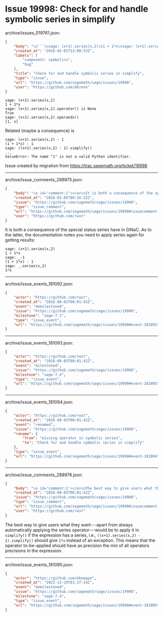 # Issue 19998: Check for and handle symbolic series in simplify

archive/issues_019761.json:
```json
{
    "body": "\n```\nsage: (x+1).series(x,2)\n1 + 1*x\nsage: (x+1).series(x,2).operator() is None\nTrue\nsage: (x+1).series(x,2).operands()\n[1, x]\n```\nRelated (maybe a consequence) is \n\n```\nsage: (x+1).series(x,2) - 1\n(1 + 1*x) - 1\nsage: ((x+1).series(x,2) - 1).simplify()\n...\nValueError: The name \"1\" is not a valid Python identifier.\n```\n\n\nIssue created by migration from https://trac.sagemath.org/ticket/19998\n\n",
    "created_at": "2016-02-01T12:00:53Z",
    "labels": [
        "component: symbolics",
        "bug"
    ],
    "title": "Check for and handle symbolic series in simplify",
    "type": "issue",
    "url": "https://github.com/sagemath/sage/issues/19998",
    "user": "https://github.com/dkrenn"
}
```

```
sage: (x+1).series(x,2)
1 + 1*x
sage: (x+1).series(x,2).operator() is None
True
sage: (x+1).series(x,2).operands()
[1, x]
```
Related (maybe a consequence) is 

```
sage: (x+1).series(x,2) - 1
(1 + 1*x) - 1
sage: ((x+1).series(x,2) - 1).simplify()
...
ValueError: The name "1" is not a valid Python identifier.
```


Issue created by migration from https://trac.sagemath.org/ticket/19998





---

archive/issue_comments_288975.json:
```json
{
    "body": "<a id='comment:1'></a>\nIt is both a consequence of the special status series have in GiNaC. As to the latter, the documentation notes you need to apply series again for getting results:\n\n```\nsage: (x+1).series(x,2)\n1 + 1*x\nsage: _-1\n(1 + 1*x) - 1\nsage: _.series(x,2)\n1*x\n```",
    "created_at": "2016-02-05T09:16:32Z",
    "issue": "https://github.com/sagemath/sage/issues/19998",
    "type": "issue_comment",
    "url": "https://github.com/sagemath/sage/issues/19998#issuecomment-288975",
    "user": "https://github.com/rwst"
}
```

<a id='comment:1'></a>
It is both a consequence of the special status series have in GiNaC. As to the latter, the documentation notes you need to apply series again for getting results:

```
sage: (x+1).series(x,2)
1 + 1*x
sage: _-1
(1 + 1*x) - 1
sage: _.series(x,2)
1*x
```



---

archive/issue_events_181092.json:
```json
{
    "actor": "https://github.com/rwst",
    "created_at": "2016-08-03T08:01:42Z",
    "event": "demilestoned",
    "issue": "https://github.com/sagemath/sage/issues/19998",
    "milestone": "sage-7.1",
    "type": "issue_event",
    "url": "https://github.com/sagemath/sage/issues/19998#event-181092"
}
```



---

archive/issue_events_181093.json:
```json
{
    "actor": "https://github.com/rwst",
    "created_at": "2016-08-03T08:01:42Z",
    "event": "milestoned",
    "issue": "https://github.com/sagemath/sage/issues/19998",
    "milestone": "sage-7.4",
    "type": "issue_event",
    "url": "https://github.com/sagemath/sage/issues/19998#event-181093"
}
```



---

archive/issue_events_181094.json:
```json
{
    "actor": "https://github.com/rwst",
    "created_at": "2016-08-03T08:01:42Z",
    "event": "renamed",
    "issue": "https://github.com/sagemath/sage/issues/19998",
    "rename": {
        "from": "missing operator in symbolic series",
        "to": "Check for and handle symbolic series in simplify"
    },
    "type": "issue_event",
    "url": "https://github.com/sagemath/sage/issues/19998#event-181094"
}
```



---

archive/issue_comments_288976.json:
```json
{
    "body": "<a id='comment:2'></a>\nThe best way to give users what they want---apart from always automatically applying the series operator---would be to apply it in `simplify()` if the expression has a series, i.e., `((x+1).series(x,2) - 1).simplify()` should give `1*x` instead of an exception. This means that the operator to-be-applied should have as precision the min of all operators precisions in the expression.",
    "created_at": "2016-08-03T08:01:42Z",
    "issue": "https://github.com/sagemath/sage/issues/19998",
    "type": "issue_comment",
    "url": "https://github.com/sagemath/sage/issues/19998#issuecomment-288976",
    "user": "https://github.com/rwst"
}
```

<a id='comment:2'></a>
The best way to give users what they want---apart from always automatically applying the series operator---would be to apply it in `simplify()` if the expression has a series, i.e., `((x+1).series(x,2) - 1).simplify()` should give `1*x` instead of an exception. This means that the operator to-be-applied should have as precision the min of all operators precisions in the expression.



---

archive/issue_events_181095.json:
```json
{
    "actor": "https://github.com/mkoeppe",
    "created_at": "2022-12-29T01:37:14Z",
    "event": "demilestoned",
    "issue": "https://github.com/sagemath/sage/issues/19998",
    "milestone": "sage-7.4",
    "type": "issue_event",
    "url": "https://github.com/sagemath/sage/issues/19998#event-181095"
}
```
